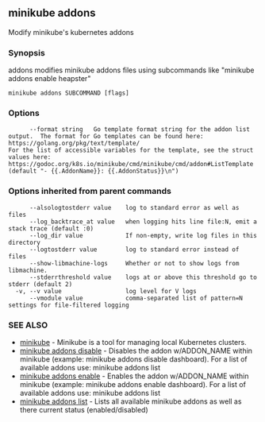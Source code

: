 ## minikube addons

Modify minikube's kubernetes addons

### Synopsis


addons modifies minikube addons files using subcommands like "minikube addons enable heapster"

```
minikube addons SUBCOMMAND [flags]
```

### Options

```
      --format string   Go template format string for the addon list output.  The format for Go templates can be found here: https://golang.org/pkg/text/template/
For the list of accessible variables for the template, see the struct values here: https://godoc.org/k8s.io/minikube/cmd/minikube/cmd/addon#ListTemplate (default "- {{.AddonName}}: {{.AddonStatus}}\n")
```

### Options inherited from parent commands

```
      --alsologtostderr value    log to standard error as well as files
      --log_backtrace_at value   when logging hits line file:N, emit a stack trace (default :0)
      --log_dir value            If non-empty, write log files in this directory
      --logtostderr value        log to standard error instead of files
      --show-libmachine-logs     Whether or not to show logs from libmachine.
      --stderrthreshold value    logs at or above this threshold go to stderr (default 2)
  -v, --v value                  log level for V logs
      --vmodule value            comma-separated list of pattern=N settings for file-filtered logging
```

### SEE ALSO
* [minikube](minikube.md)	 - Minikube is a tool for managing local Kubernetes clusters.
* [minikube addons disable](minikube_addons_disable.md)	 - Disables the addon w/ADDON_NAME within minikube (example: minikube addons disable dashboard). For a list of available addons use: minikube addons list 
* [minikube addons enable](minikube_addons_enable.md)	 - Enables the addon w/ADDON_NAME within minikube (example: minikube addons enable dashboard). For a list of available addons use: minikube addons list 
* [minikube addons list](minikube_addons_list.md)	 - Lists all available minikube addons as well as there current status (enabled/disabled)

